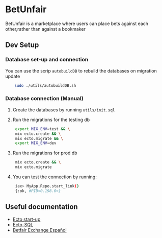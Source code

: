 # BetUnfair

BetUnfair is a marketplace where users can place bets against each other,rather than against a bookmaker

## Dev Setup

### Database set-up and connection

You can use the scrip `autobuildDB` to rebuild the databases on migration update

```bash
    sudo ./utils/autobuildDB.sh
```

### Database connection (Manual)

1. Create the databases by running `utils/init.sql`
2. Run the migrations for the testing db
  
   ```bash
    export MIX_ENV=test && \
    mix ecto.create && \
    mix ecto.migrate && \
    export MIX_ENV=dev
    ```

3. Run the migrations for prod db
  
   ```bash
    mix ecto.create && \
    mix ecto.migrate
    ```

4. You can test the connection by running:

   ```bash
    iex> MyApp.Repo.start_link()
    {:ok, #PID<0.198.0>}
    ```

## Useful documentation

- [Ecto start-up](https://hexdocs.pm/ecto/getting-started.html#adding-ecto-to-an-application)
- [Ecto-SQL](https://hexdocs.pm/ecto_sql/Ecto.Adapters.SQL.html)
- [Betfair Exchange Español](https://www.youtube.com/watch?v=OuwNoftd2ow)
